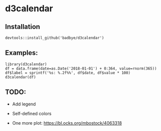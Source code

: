 # d3calendar


## Installation

```
devtools::install_github('badbye/d3calendar')
```

## Examples:

```
library(d3calendar)
df = data.frame(date=as.Date('2018-01-01') + 0:364, value=rnorm(365))
df$label = sprintf('%s: %.2f%%', df$date, df$value * 100)
d3calendar(df)
```

## TODO: 
 
- Add legend

- Self-defined colors

- One more plot: https://bl.ocks.org/mbostock/4063318

